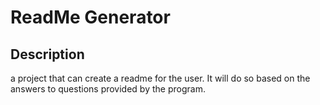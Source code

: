 # ReadMe Generator
## Description
a project that can create a readme for the user. It will do so based on the answers to questions provided by the program.
